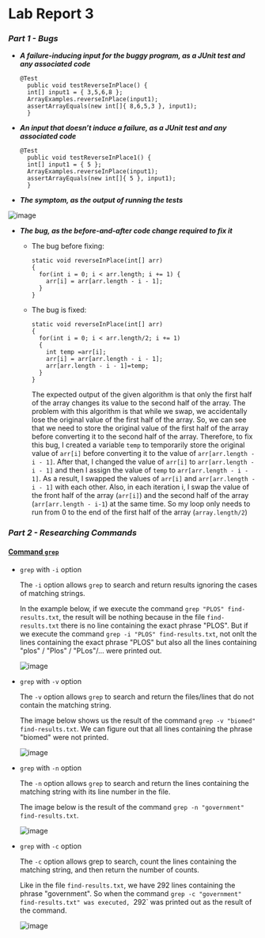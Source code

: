 # Lab Report 3

### ***Part 1 - Bugs***

- ***A failure-inducing input for the buggy program, as a JUnit test and any associated code***

  ```
  @Test 
	public void testReverseInPlace() {
    int[] input1 = { 3,5,6,8 };
    ArrayExamples.reverseInPlace(input1);
    assertArrayEquals(new int[]{ 8,6,5,3 }, input1);
	}
  ```

- ***An input that doesn’t induce a failure, as a JUnit test and any associated code***

  ```
  @Test 
	public void testReverseInPlace1() {
    int[] input1 = { 5 };
    ArrayExamples.reverseInPlace(input1);
    assertArrayEquals(new int[]{ 5 }, input1);
	}
  ```

- ***The symptom, as the output of running the tests***

 
![image](https://github.com/maynhile13105/Lab_Report_3/assets/146885739/ef2e25bc-18a3-4925-9dc0-c04406d525e3)

 
- ***The bug, as the before-and-after code change required to fix it***
    - The bug before fixing:
      ```
      static void reverseInPlace(int[] arr)
      {
        for(int i = 0; i < arr.length; i += 1) {
          arr[i] = arr[arr.length - i - 1];
        }
      }

    - The bug is fixed:
      ```
      static void reverseInPlace(int[] arr)
      {
        for(int i = 0; i < arr.length/2; i += 1)
        {
          int temp =arr[i];
          arr[i] = arr[arr.length - i - 1];
          arr[arr.length - i - 1]=temp;
        }
      }
      ```

      The expected output of the given algorithm is that only the first half of the array changes its value to the second half of the array. The problem with this algorithm is that while we swap, we accidentally lose the original value of the first half of the array. So, we can see that we need to store the original value of the first half of the array before converting it to the second half of the array.
Therefore, to fix this bug, I created a variable `temp` to temporarily store the original value of `arr[i]` before converting it to the value of `arr[arr.length - i - 1]`. After that, I changed the value of `arr[i]` to `arr[arr.length - i - 1]` and then I assign the value of `temp` to `arr[arr.length - i - 1]`. As a result, I swapped the values of `arr[i]` and `arr[arr.length - i - 1]` with each other. Also, in each iteration i, I swap the value of the front half of the array (`arr[i]`) and the second half of the array (`arr[arr.length - i-1`) at the same time. So my loop only needs to run from 0 to the end of the first half of the array (`array.length/2`)
### ***Part 2 - Researching Commands***
#### [Command `grep`](https://www.freecodecamp.org/news/grep-command-in-linux-usage-options-and-syntax-examples/#:~:text=Grep%20is%20a%20useful%20command,a%20powerful%20command%20to%20use.)

- `grep` with `-i` option

  The `-i` option allows `grep` to search and return results ignoring the cases of matching strings.

   In the example below, if we execute the command `grep "PLOS" find-results.txt`, the result will be nothing because in the file `find-results.txt` there is no line containing the exact phrase "PLOS". But if we execute the command `grep -i "PLOS" find-results.txt`, not onlt the lines containing the exact phrase "PLOS" but also all the lines containing "plos" / "Plos" / "PLos"/... were printed out.

  ![image](https://github.com/maynhile13105/Lab_Report_3/assets/146885739/93d1bc53-1a9e-401f-b5b1-d85c92544ff0)
  
  
- `grep` with `-v` option

  The `-v` option allows `grep` to search and return the files/lines that do not contain the matching string.

  The image below shows us the result of the command `grep -v "biomed" find-results.txt`. We can figure out that all lines containing the phrase "biomed" were not printed.
  
  ![image](https://github.com/maynhile13105/Lab_Report_3/assets/146885739/c0a85d55-cda7-4bbe-b1eb-e76b07006d89)

- `grep` with `-n` option

  The `-n` option allows `grep` to search and return the lines containing the matching string with its line number in the file.

  The image below is the result of the command `grep -n "government" find-results.txt`.
  
  ![image](https://github.com/maynhile13105/Lab_Report_3/assets/146885739/e28d25ad-5478-4b65-9b1d-2ca581fd03e6)

- `grep` with `-c` option

  The `-c` option allows grep to search, count the lines containing the matching string, and then return the number of counts.
  
  Like in the file `find-results.txt`, we have 292 lines containing the phrase "government". So when the command `grep -c "government" find-results.txt" was executed, `292` was printed out as the result of the command.
  
  ![image](https://github.com/maynhile13105/Lab_Report_3/assets/146885739/724c7430-7b39-450f-8eff-fd359c85e5b8)
  



